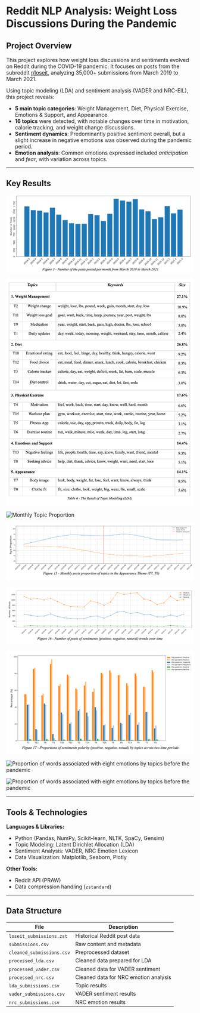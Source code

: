 # Reddit NLP Analysis: Weight Loss Discussions During the Pandemic

## Project Overview

This project explores how weight loss discussions and sentiments evolved on Reddit during the COVID-19 pandemic. It focuses on posts from the subreddit [r/loseit](https://www.reddit.com/r/loseit), analyzing 35,000+ submissions from March 2019 to March 2021.

Using topic modeling (LDA) and sentiment analysis (VADER and NRC-EIL), this project reveals:

- **5 main topic categories**: Weight Management, Diet, Physical Exercise, Emotions & Support, and Appearance.
- **16 topics** were detected, with notable changes over time in motivation, calorie tracking, and weight change discussions.
- **Sentiment dynamics**: Predominantly positive sentiment overall, but a slight increase in negative emotions was observed during the pandemic period.
- **Emotion analysis**: Common emotions expressed included *anticipation* and *fear*, with variation across topics.

---

## Key Results

![Monthly Post Count](images/Number%20of%20the%20posts%20posted%20per%20month%20from%20March%202019%20to%20March%202021.png)

![LDA Topic Modeling Result](images/The%20Result%20of%20Topic%20Modeling%20(LDA).png)

![Monthly Topic Proportion](images/monthly_topics_themes_a.png)

![Monthly posts proportion of topics in the Themes (b)](images/Monthly%20posts%20proportion%20of%20topics%20in%20the%20Themes%20%28b%29.png)

![Number of posts of sentiments (positive, negative, netural) trends over time](images/Number%20of%20posts%20of%20sentiments%20%28positive%2C%20negative%2C%20netural%29%20trends%20over%20time.png)

![Proportions of sentiments polarity (positive, negative, netual) by topics across two time periods](images/Proportions%20of%20sentiments%20polarity%20%28positive%2C%20negative%2C%20netual%29%20by%20topics%20across%20two%20time%20periods.png)

![Proportion of words associated with eight emotions by topics before the pandemic](Proportion%20of%20words%20associated%20with%20eight%20emotions%20by%20topics%20before%20the%20pandemic.png)

![Proportion of words associated with eight emotions by topics before the pandemic](Proportion%20of%20words%20associated%20with%20eight%20emotions%20by%20topics%20during%20the%20pandemic.png)

---

## Tools & Technologies

**Languages & Libraries:**

- Python (Pandas, NumPy, Scikit-learn, NLTK, SpaCy, Gensim)
- Topic Modeling: Latent Dirichlet Allocation (LDA)
- Sentiment Analysis: VADER, NRC Emotion Lexicon
- Data Visualization: Matplotlib, Seaborn, Plotly

**Other Tools:**
- Reddit API (PRAW)
- Data compression handling (`zstandard`)

---

## Data Structure

| File | Description |
|------|-------------|
| `loseit_submissions.zst` | Historical Reddit post data |
| `submissions.csv` | Raw content and metadata |
| `cleaned_submissions.csv` | Preprocessed dataset |
| `processed_lda.csv` | Cleaned data prepared for LDA |
| `processed_vader.csv` | Cleaned data for VADER sentiment |
| `processed_nrc.csv` | Cleaned data for NRC emotion analysis |
| `lda_submissions.csv` | Topic results |
| `vader_submissions.csv` | VADER sentiment results |
| `nrc_submissions.csv` | NRC emotion results |
